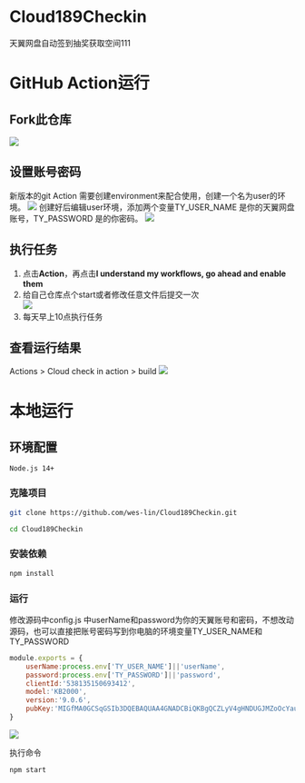 # Cloud189Checkin
天翼网盘自动签到抽奖获取空间111

# GitHub Action运行
## Fork此仓库
![](https://cdn.jsdelivr.net/gh/wes-lin/Cloud189Checkin/image/fork.png)
## 设置账号密码
新版本的git Action 需要创建environment来配合使用，创建一个名为user的环境。
![](https://cdn.jsdelivr.net/gh/wes-lin/Cloud189Checkin/image/env.png)
创建好后编辑user环境，添加两个变量TY_USER_NAME 是你的天翼网盘账号，TY_PASSWORD 是的你密码。
![](https://cdn.jsdelivr.net/gh/wes-lin/Cloud189Checkin/image/config.png)
## 执行任务
1. 点击**Action**，再点击**I understand my workflows, go ahead and enable them**  
2. 给自己仓库点个start或者修改任意文件后提交一次  
![](http://tu.yaohuo.me/imgs/2020/06/34ca160c972b9927.png)
3. 每天早上10点执行任务

## 查看运行结果
Actions > Cloud check in action > build
![](https://cdn.jsdelivr.net/gh/wes-lin/Cloud189Checkin/image/action.png)

# 本地运行
## 环境配置 
```
Node.js 14+
```
### 克隆项目
```bash
git clone https://github.com/wes-lin/Cloud189Checkin.git
```
```bash
cd Cloud189Checkin
```
### 安装依赖
```bash
npm install
```
### 运行
​修改源码中config.js 中userName和password为你的天翼账号和密码，不想改动源码，也可以直接把账号密码写到你电脑的环境变量TY_USER_NAME和TY_PASSWORD
``` javascript
module.exports = {
    userName:process.env['TY_USER_NAME']||'userName',
    password:process.env['TY_PASSWORD']||'password',
    clientId:'538135150693412',
    model:'KB2000',
    version:'9.0.6',
    pubKey:'MIGfMA0GCSqGSIb3DQEBAQUAA4GNADCBiQKBgQCZLyV4gHNDUGJMZoOcYauxmNEsKrc0TlLeBEVVIIQNzG4WqjimceOj5R9ETwDeeSN3yejAKLGHgx83lyy2wBjvnbfm/nLObyWwQD/09CmpZdxoFYCH6rdDjRpwZOZ2nXSZpgkZXoOBkfNXNxnN74aXtho2dqBynTw3NFTWyQl8BQIDAQAB'
}
```
![](https://cdn.jsdelivr.net/gh/wes-lin/Cloud189Checkin/image/local.png)

执行命令
``` bash
npm start
```
